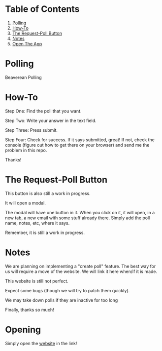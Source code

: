 # Table of Contents
1. [Polling ](#Polling)
2. [How-To](#How-To)
3. [The Request-Poll Button](#therequest-pollbutton)
4. [Notes](#Notes)
5. [Open The App](#Opening)
# Polling
Beaverean Polling

# How-To
Step One: Find the poll that you want.

Step Two: Write your answer in the text field.

Step Three: Press submit.

Step Four: Check for success. If it says submitted, great! If not, check the console (figure out how to get there on your browser) and send me the problem in this repo.

Thanks!

# The&nbsp;Request-Poll&nbsp;Button

This button is also still a work in progress.

It will open a modal.

The modal will have one button in it. When you click on it, it will open, in a new tab, a new email with some stuff already there. Simply add the poll name, notes, etc, where it says.

Remember, it is still a work in progress.

# Notes

We are planning on implementing a "create poll" feature. The best way for us will require a move of the website. We will link it here when/if it is made.

This website is still not perfect. 

Expect some bugs (though we will try to patch them quickly).

We may take down polls if they are inactive for too long

Finally, thanks so much!

# Opening

Simply open the <a href="https://beaver-kingdom.github.io/polling/">website</a> in the link!
